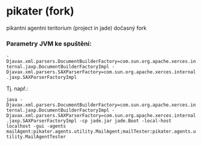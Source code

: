 pikater (fork)
=======

pikantni agentni teritorium (project in jade)
dočasný fork


### Parametry JVM ke spuštění:

`-Djavax.xml.parsers.DocumentBuilderFactory=com.sun.org.apache.xerces.internal.jaxp.DocumentBuilderFactoryImpl
-Djavax.xml.parsers.SAXParserFactory=com.sun.org.apache.xerces.internal.jaxp.SAXParserFactoryImpl`

Tj. např.:

`java -Djavax.xml.parsers.DocumentBuilderFactory=com.sun.org.apache.xerces.internal.jaxp.DocumentBuilderFactoryImpl -Djavax.xml.parsers.SAXParserFactory=com.sun.org.apache.xerces.internal.jaxp.SAXParserFactoryImpl -cp jade.jar jade.Boot -local-host localhost -gui -agents mailAgent:pikater.agents.utility.MailAgent;mailTester:pikater.agents.utility.MailAgentTester`
